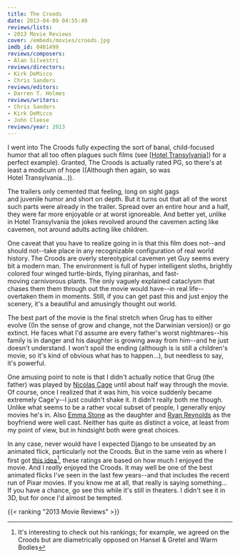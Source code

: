 ```yaml
---
title: The Croods
date: 2013-04-09 04:55:49
reviews/lists:
- 2013 Movie Reviews
cover: /embeds/movies/croods.jpg
imdb_id: 0481499
reviews/composers:
- Alan Silvestri
reviews/directors:
- Kirk DeMicco
- Chris Sanders
reviews/editors:
- Darren T. Holmes
reviews/writers:
- Chris Sanders
- Kirk DeMicco
- John Cleese
reviews/year: 2013
---
```

I went into The Croods fully expecting the sort of banal, child-focused humor that all too often plagues such films (see [[Hotel Transylvania]]()) for a perfect example). Granted, The Croods is actually rated PG, so there's at least a modicum of hope ((Although then again, so was Hotel Transylvania...)).

<!--more-->

The trailers only cemented that feeling, long on sight gags and juvenile humor and short on depth. But it turns out that all of the worst such parts were already in the trailer. Spread over an entire hour and a half, they were far more enjoyable or at worst ignoreable. And better yet, unlike in Hotel Transylvania the jokes revolved around the cavemen acting like cavemen, not around adults acting like children.

One caveat that you have to realize going in is that this film does not--and should not--take place in any recognizable configuration of real world history. The Croods are overly stereotypical cavemen yet Guy seems every bit a modern man. The environment is full of hyper intelligent sloths, brightly colored four winged turtle-birds, flying piranhas, and fast-moving carnivorous plants. The only vaguely explained cataclysm that chases them them through out the movie would have--in real life--overtaken them in moments. Still, if you can get past this and just enjoy the scenery, it's a beautiful and amusingly thought out world.

The best part of the movie is the final stretch when Grug has to either evolve ((In the sense of grow and change, not the Darwinian version)) or go extinct. He faces what I'd assume are every father's worst nightmares--his family is in danger and his daughter is growing away from him--and he just doesn't understand. I won't spoil the ending (although is is still a children's movie, so it's kind of obvious what has to happen...), but needless to say, it's powerful.

One amusing point to note is that I didn't actually notice that Grug (the father) was played by <a itemprop="url" href="http://www.imdb.com/name/nm0000115/?ref_=tt_cl_t1">Nicolas Cage</a> until about half way through the movie. Of course, once I realized that it was him, his voice suddenly became extremely Cage'y--I just couldn't shake it. It didn't really both me though. Unlike what seems to be a rather vocal subset of people, I generally enjoy movies he's in. Also <a itemprop="url" href="http://www.imdb.com/name/nm1297015/?ref_=tt_cl_t2">Emma Stone</a> as the daughter and <a itemprop="url" href="http://www.imdb.com/name/nm0005351/?ref_=tt_cl_t3">Ryan Reynolds</a> as the boyfriend were well cast. Neither has quite as distinct a voice, at least from my point of view, but in hindsight both were great choices.

In any case, never would have I expected Django to be unseated by an animated flick, particularly not the Croods. But in the same vein as where I first got <a title="Schlock Mercenary 2013 Movies" href="http://www.schlockmercenary.com/pages/2013-movies">this idea</a>[^1], these ratings are based on how much I enjoyed the movie. And I *really* enjoyed the Croods. It may well be one of the best animated flicks I've seen in the last few years--and that includes the recent run of Pixar movies. If you know me at all, that really is saying something... If you have a chance, go see this while it's still in theaters. I didn't see it in 3D, but for once I'd almost be tempted.

{{< ranking "2013 Movie Reviews" >}}

[^1]: It's interesting to check out his rankings; for example, we agreed on the Croods but are diametrically opposed on Hansel &amp; Gretel and Warm Bodies
